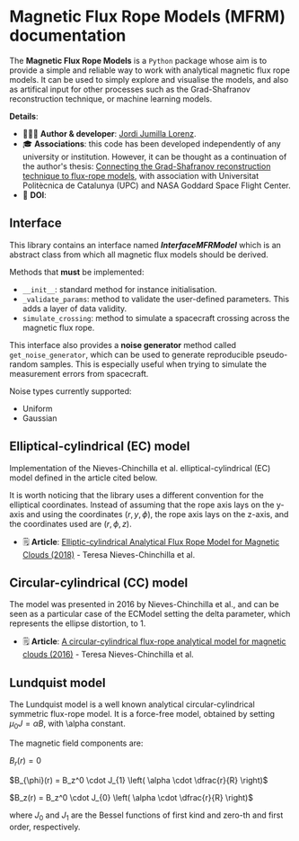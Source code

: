 # Magnetic Flux Rope Models (MFRM) documentation

The __Magnetic Flux Rope Models__ is a `Python` package whose aim is to provide a simple and reliable way to work with analytical magnetic flux rope models. It can be used to simply
explore and visualise the models, and also as artifical input for other processes such as the Grad-Shafranov reconstruction technique, or machine learning models.

__Details__:
- 👨🏽‍💻 __Author & developer__: [Jordi Jumilla Lorenz](https://github.com/jordijumilla/jordijumilla).
- 🎓 __Associations__: this code has been developed independently of any university or institution. However, it can be thought as a continuation of the author's thesis: [Connecting the Grad-Shafranov reconstruction technique to flux-rope models](https://upcommons.upc.edu/handle/2117/370244), with association with Universitat Politècnica de Catalunya (UPC) and NASA Goddard Space Flight Center.
- 🪪 __DOI__:


## Interface

This library contains an interface named *__InterfaceMFRModel__* which is an abstract class from which all magnetic flux models should be derived.

Methods that __must__ be implemented:
- `__init__`: standard method for instance initialisation.
- `_validate_params`: method to validate the user-defined parameters. This adds a layer of data validity.
- `simulate_crossing`: method to simulate a spacecraft crossing across the magnetic flux rope.

This interface also provides a __noise generator__ method called `get_noise_generator`, which can be used to generate reproducible pseudo-random samples. This is especially useful when trying to simulate the measurement errors from spacecraft.

Noise types currently supported:
- Uniform
- Gaussian

## Elliptical-cylindrical (EC) model

Implementation of the Nieves-Chinchilla et al. elliptical-cylindrical (EC) model defined in the article cited below.

It is worth noticing that the library uses a different convention for the elliptical coordinates. Instead of assuming that the rope axis lays on the y-axis and using  the coordinates $(r, y, \phi)$, the rope axis lays on the z-axis, and the coordinates used are $(r, \phi, z)$.

- 🗒️ __Article__: [Elliptic-cylindrical Analytical Flux Rope Model for Magnetic Clouds (2018)](https://doi.org/10.3847/1538-4357/aac951) - Teresa Nieves-Chinchilla et al.

## Circular-cylindrical (CC) model

The model was presented in 2016 by Nieves-Chinchilla et al., and can be seen as a particular case of the ECModel setting the delta parameter, which represents the ellipse distortion, to 1.

- 🗒️ __Article__: [A circular-cylindrical flux-rope analytical model for magnetic clouds (2016)](http://doi.org/10.3847/0004-637X/823/1/27) - Teresa Nieves-Chinchilla et al.

## Lundquist model

The Lundquist model is a well known analytical circular-cylindrical symmetric flux-rope model. It is a force-free model, obtained by setting $\mu_0 J = \alpha B$, with \alpha constant.

The magnetic field components are:

$B_r(r) = 0$

$B_{\phi}(r) = B_z^0 \cdot J_{1} \left( \alpha \cdot \dfrac{r}{R} \right)$

$B_z(r) = B_z^0 \cdot J_{0} \left( \alpha \cdot \dfrac{r}{R} \right)$

where $J_0$ and $J_1$ are the Bessel functions of first kind and zero-th and first order, respectively.
